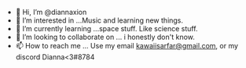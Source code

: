 - 👋 Hi, I’m @diannaxion
- 👀 I’m interested in ...Music and learning new things.
- 🌱 I’m currently learning ...space stuff. Like science stuff.
- 💞️ I’m looking to collaborate on ... i honestly don't know.
- 📫 How to reach me ...
Use my email kawaiisarfar@gmail.com, or my discord Dianna<3#8784
<!---
diannaxion/diannaxion is a ✨ special ✨ repository because its `README.md` (this file) appears on your GitHub profile.
You can click the Preview link to take a look at your changes.
--->
